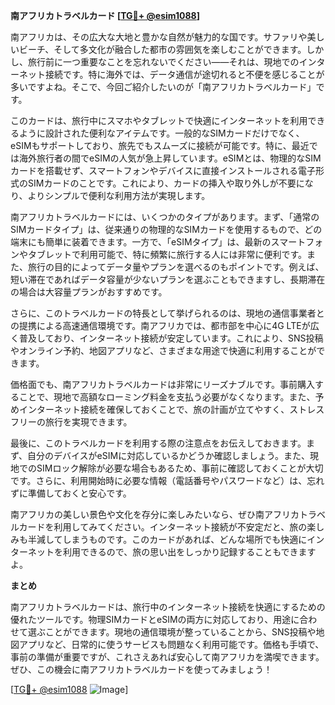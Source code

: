 **南アフリカトラベルカード [[TG💪+ @esim1088](https://t.me/s/esim1088)]**

南アフリカは、その広大な大地と豊かな自然が魅力的な国です。サファリや美しいビーチ、そして多文化が融合した都市の雰囲気を楽しむことができます。しかし、旅行前に一つ重要なことを忘れないでください——それは、現地でのインターネット接続です。特に海外では、データ通信が途切れると不便を感じることが多いですよね。そこで、今回ご紹介したいのが「南アフリカトラベルカード」です。

このカードは、旅行中にスマホやタブレットで快適にインターネットを利用できるように設計された便利なアイテムです。一般的なSIMカードだけでなく、eSIMもサポートしており、旅先でもスムーズに接続が可能です。特に、最近では海外旅行者の間でeSIMの人気が急上昇しています。eSIMとは、物理的なSIMカードを搭載せず、スマートフォンやデバイスに直接インストールされる電子形式のSIMカードのことです。これにより、カードの挿入や取り外しが不要になり、よりシンプルで便利な利用方法が実現します。

南アフリカトラベルカードには、いくつかのタイプがあります。まず、「通常のSIMカードタイプ」は、従来通りの物理的なSIMカードを使用するもので、どの端末にも簡単に装着できます。一方で、「eSIMタイプ」は、最新のスマートフォンやタブレットで利用可能で、特に頻繁に旅行する人には非常に便利です。また、旅行の目的によってデータ量やプランを選べるのもポイントです。例えば、短い滞在であればデータ容量が少ないプランを選ぶこともできますし、長期滞在の場合は大容量プランがおすすめです。

さらに、このトラベルカードの特長として挙げられるのは、現地の通信事業者との提携による高速通信環境です。南アフリカでは、都市部を中心に4G LTEが広く普及しており、インターネット接続が安定しています。これにより、SNS投稿やオンライン予約、地図アプリなど、さまざまな用途で快適に利用することができます。

価格面でも、南アフリカトラベルカードは非常にリーズナブルです。事前購入することで、現地で高額なローミング料金を支払う必要がなくなります。また、予めインターネット接続を確保しておくことで、旅の計画が立てやすく、ストレスフリーの旅行を実現できます。

最後に、このトラベルカードを利用する際の注意点をお伝えしておきます。まず、自分のデバイスがeSIMに対応しているかどうか確認しましょう。また、現地でのSIMロック解除が必要な場合もあるため、事前に確認しておくことが大切です。さらに、利用開始時に必要な情報（電話番号やパスワードなど）は、忘れずに準備しておくと安心です。

南アフリカの美しい景色や文化を存分に楽しみたいなら、ぜひ南アフリカトラベルカードを利用してみてください。インターネット接続が不安定だと、旅の楽しみも半減してしまうものです。このカードがあれば、どんな場所でも快適にインターネットを利用できるので、旅の思い出をしっかり記録することもできますよ。

**まとめ**

南アフリカトラベルカードは、旅行中のインターネット接続を快適にするための優れたツールです。物理SIMカードとeSIMの両方に対応しており、用途に合わせて選ぶことができます。現地の通信環境が整っていることから、SNS投稿や地図アプリなど、日常的に使うサービスも問題なく利用可能です。価格も手頃で、事前の準備が重要ですが、これさえあれば安心して南アフリカを満喫できます。ぜひ、この機会に南アフリカトラベルカードを使ってみましょう！

[[TG💪+ @esim1088](https://t.me/s/esim1088) ![Image](https://i.postimg.cc/Y0z9fWf4/image.png)]